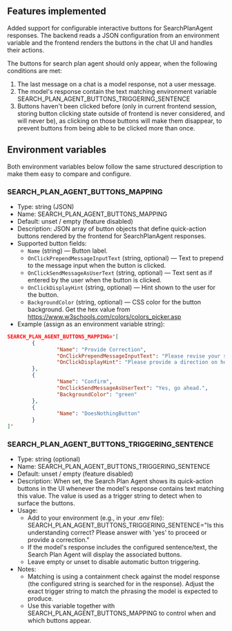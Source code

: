 ## Features implemented

Added support for configurable interactive buttons for SearchPlanAgent responses. The backend reads a JSON configuration from an environment variable and the frontend renders the buttons in the chat UI and handles their actions.

The buttons for search plan agent should only appear, when the following conditions are met: 
1. The last message on a chat is a model response, not a user message. 
2. The model's response contain the text matching environment variable SEARCH_PLAN_AGENT_BUTTONS_TRIGGERING_SENTENCE 
3. Buttons haven't been clicked before (only in current frontend session, storing button clicking state outside of frontend is never considered, and will never be), as clicking on those buttons will make them disappear, to prevent buttons from being able to be clicked more than once. 

## Environment variables

Both environment variables below follow the same structured description to make them easy to compare and configure.

### SEARCH_PLAN_AGENT_BUTTONS_MAPPING
- Type: string (JSON)
- Name: SEARCH_PLAN_AGENT_BUTTONS_MAPPING
- Default: unset / empty (feature disabled)
- Description: JSON array of button objects that define quick-action buttons rendered by the frontend for SearchPlanAgent responses.
- Supported button fields:
    - `Name` (string) — Button label.
    - `OnClickPrependMessageInputText` (string, optional) — Text to prepend to the message input when the button is clicked.
    - `OnClickSendMessageAsUserText` (string, optional) — Text sent as if entered by the user when the button is clicked.
    - `OnClickDisplayHint` (string, optional) — Hint shown to the user for the button.
    - `BackgroundColor` (string, optional) — CSS color for the button background. Get the hex value from https://www.w3schools.com/colors/colors_picker.asp
- Example (assign as an environment variable string):
```json
SEARCH_PLAN_AGENT_BUTTONS_MAPPING='[
        {
                "Name": "Provide Correction",
                "OnClickPrependMessageInputText": "Please revise your search plan, in this direction: ",
                "OnClickDisplayHint": "Please provide a direction on how the current search plan can be updated."
        },
        {
                "Name": "Confirm",
                "OnClickSendMessageAsUserText": "Yes, go ahead.",
                "BackgroundColor": "green"
        },
        {
                "Name": "DoesNothingButton"
        }
]'
```

### SEARCH_PLAN_AGENT_BUTTONS_TRIGGERING_SENTENCE
- Type: string (optional)
- Name: SEARCH_PLAN_AGENT_BUTTONS_TRIGGERING_SENTENCE
- Default: unset / empty (feature disabled)
- Description: When set, the Search Plan Agent shows its quick-action buttons in the UI whenever the model's response contains text matching this value. The value is used as a trigger string to detect when to surface the buttons.
- Usage:
    - Add to your environment (e.g., in your .env file):
        SEARCH_PLAN_AGENT_BUTTONS_TRIGGERING_SENTENCE="Is this understanding correct? Please answer with 'yes' to proceed or provide a correction."
    - If the model's response includes the configured sentence/text, the Search Plan Agent will display the associated buttons.
    - Leave empty or unset to disable automatic button triggering.
- Notes:
    - Matching is using a containment check against the model response (the configured string is searched for in the response). Adjust the exact trigger string to match the phrasing the model is expected to produce.
    - Use this variable together with SEARCH_PLAN_AGENT_BUTTONS_MAPPING to control when and which buttons appear.